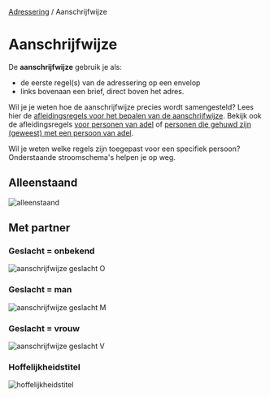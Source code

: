 [Adressering](/personen/documentatie/informatieproducten/adressering) / Aanschrijfwijze

# Aanschrijfwijze

De **aanschrijfwijze** gebruik je als:
- de eerste regel(s) van de adressering op een envelop
- links bovenaan een brief, direct boven het adres.

Wil je je weten hoe de aanschrijfwijze precies wordt samengesteld? Lees hier de [afleidingsregels voor het bepalen van de aanschrijfwijze](/personen/features/adressering/aanschrijfwijze/niet-adellijk). Bekijk ook de afleidingsregels [voor personen van adel](/personen/features/adressering/aanschrijfwijze/adellijk) of [personen die gehuwd zijn (geweest) met een persoon van adel](/personen/features/adressering/aanschrijfwijze/hoffelijkheidstitel).  

Wil je weten welke regels zijn toegepast voor een specifiek persoon? Onderstaande stroomschema's helpen je op weg.

## Alleenstaand
![alleenstaand](stroomschema-aanschrijfwijze-alleenstaand.png)
<br>

## Met partner

### Geslacht = onbekend
![aanschrijfwijze geslacht O](stroomschema-1.png)
<br>

### Geslacht = man
![aanschrijfwijze geslacht M](stroomschema-2.png)
<br>

### Geslacht = vrouw
![aanschrijfwijze geslacht V](stroomschema-aanschrijfwijze-V.png)
<br>

### Hoffelijkheidstitel
![hoffelijkheidstitel](stroomschema-5.png)
